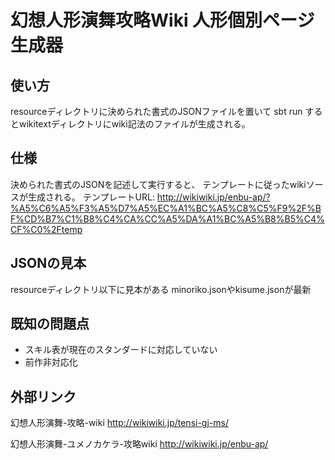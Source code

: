 # 幻想人形演舞攻略Wiki 人形個別ページ生成器
## 使い方
resourceディレクトリに決められた書式のJSONファイルを置いて
sbt run
するとwikitextディレクトリにwiki記法のファイルが生成される。

## 仕様
決められた書式のJSONを記述して実行すると、
テンプレートに従ったwikiソースが生成される。
テンプレートURL:
http://wikiwiki.jp/enbu-ap/?%A5%C6%A5%F3%A5%D7%A5%EC%A1%BC%A5%C8%C5%F9%2F%BF%CD%B7%C1%B8%C4%CA%CC%A5%DA%A1%BC%A5%B8%B5%C4%CF%C0%2Ftemp

## JSONの見本
resourceディレクトリ以下に見本がある
minoriko.jsonやkisume.jsonが最新

## 既知の問題点
* スキル表が現在のスタンダードに対応していない
* 前作非対応化

## 外部リンク
幻想人形演舞-攻略-wiki
http://wikiwiki.jp/tensi-gj-ms/

幻想人形演舞-ユメノカケラ-攻略wiki
http://wikiwiki.jp/enbu-ap/
